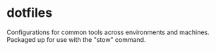 # dotfiles
Configurations for common tools across environments and machines. Packaged up for use with the "stow" command.
